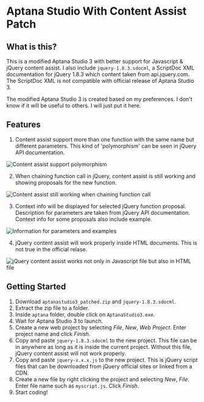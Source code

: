 Aptana Studio With Content Assist Patch
=======================================

What is this?
-------------
This is a modified Aptana Studio 3 with better support for Javascript &amp; jQuery content assist.  I also include
`jquery-1.8.3.sdocml`, a ScriptDoc XML documentation for jQuery 1.8.3 which content taken from api.jquery.com.  The 
ScriptDoc XML is not compatible with official release of Aptana Studio 3.

The modified Aptana Studio 3 is created based on my preferences.  I don't know if it will be useful to others. 
I will just put it here.

Features
--------
1.  Content assist support more than one function with the same name but different parameters.  This kind of 
    'polymorphism' can be seen in jQuery API documentation.

![Content assist support polymorphism](https://github.com/JockiHendry/aptanastudio-contentassist-patch/wiki/screenshot1.png)

2.  When chaining function call in jQuery, content assist is still working and showing proposals for the new function.

![Content assist still working when chaining function call](https://github.com/JockiHendry/aptanastudio-contentassist-patch/wiki/screenshot2.png)

3.  Context info will be displayed for selected jQuery function proposal.  Description for parameters are taken from
    jQuery API documentation.  Context info for some proposals also include example.

![Information for parameters and examples](https://github.com/JockiHendry/aptanastudio-contentassist-patch/wiki/screenshot3.png)

4.  jQuery content assist will work properly inside HTML documents.  This is not true in the official relase.

![jQuery content assist works not only in Javascript file but also in HTML file](https://github.com/JockiHendry/aptanastudio-contentassist-patch/wiki/screenshot4.png)

Getting Started
---------------
1.  Download `aptanastudio3_patched.zip` and `jquery-1.8.3.sdocml`.
2.  Extract the zip file to a folder.
3.  Inside `aptana` folder, double click on `AptanaStudio3.exe`.
4.  Wait for Aptana Studio 3 to launch.
5.  Create a new web project by selecting *File*, *New*, *Web Project*.  Enter project name and click *Finish*.
6.  Copy and paste `jquery-1.8.3.sdocml` to the new project. This file can be in anywhere as long as it is inside
    the current project.  Without this file, jQuery content assist will not work properly.
7.  Copy and paste `jquery-x.x.x.js` to the new project.  This is jQuery script files that can be downloaded from
    jQuery official sites or linked from a CDN.
8.  Create a new file by right clicking the project and selecting *New*, *File*.  Enter file name such as `myscript.js`.
    Click *Finish*.
9.  Start coding!
